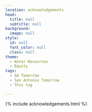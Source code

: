 ```yaml
---
location: acknowledgements
head:
  title: null
  subtitle: null
background:
  image: null
style:
  id: null
  font_color: null
  class: null
theme:
  - Water Resources
  - Equity
tags:
  - SA Tomorrow
  - San Antonio Tomorrow
  - This tag

---
```

{% include acknowledgements.html %}